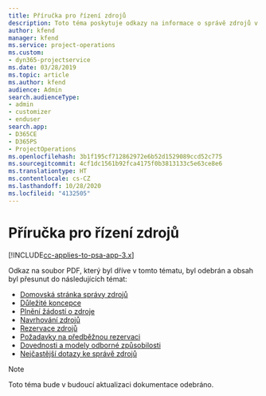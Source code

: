 ```yaml
---
title: Příručka pro řízení zdrojů
description: Toto téma poskytuje odkazy na informace o správě zdrojů v Project Service Automation
author: kfend
manager: kfend
ms.service: project-operations
ms.custom:
- dyn365-projectservice
ms.date: 03/28/2019
ms.topic: article
ms.author: kfend
audience: Admin
search.audienceType:
- admin
- customizer
- enduser
search.app:
- D365CE
- D365PS
- ProjectOperations
ms.openlocfilehash: 3b1f195cf712862972e6b52d1529089ccd52c775
ms.sourcegitcommit: 4cf1dc1561b92fca4175f0b3813133c5e63ce8e6
ms.translationtype: HT
ms.contentlocale: cs-CZ
ms.lasthandoff: 10/28/2020
ms.locfileid: "4132505"
---
```

# <a name="resource-management-guide"></a>Příručka pro řízení zdrojů

[!INCLUDE[cc-applies-to-psa-app-3.x](../../includes/cc-applies-to-psa-app-3x.md)]

Odkaz na soubor PDF, který byl dříve v tomto tématu, byl odebrán a obsah byl přesunut do následujících témat:

- [Domovská stránka správy zdrojů](../resource-management-home-page.md)
- [Důležité koncepce](../reports-key-concepts.md)
- [Plnění žádostí o zdroje](../resource-management-fulfill-requests.md)
- [Navrhování zdrojů](../resource-management-propose-resources.md)
- [Rezervace zdrojů](../resource-management-book-resources-scheduleboard.md)
- [Požadavky na předběžnou rezervaci](../resource-management-softbook-requirements.md)
- [Dovednosti a modely odborné způsobilosti](../resource-management-skills-proficiency.md)
- [Nejčastější dotazy ke správě zdrojů](../resource-management-faq.md)

> [!NOTE]
> Toto téma bude v budoucí aktualizaci dokumentace odebráno. 
